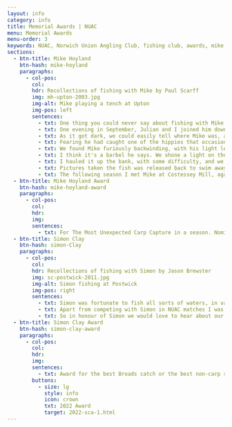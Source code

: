 ```yaml
---
layout: info
category: info
title: Memorial Awards | NUAC
menu: Memorial Awards
menu-order: 3
keywords: NUAC, Norwich Union Angling Club, fishing club, awards, mike hoyland, michael hoyland, simon clay
sections:
  - btn-title: Mike Hoyland
    btn-hash: mike-hoyland
    paragraphs:
      - col-pos:
        col:
        hdr: Recollections of fishing with Mike by Paul Scarff
        img: mh-upton-2003.jpg
        img-alt: Mike playing a tench at Upton
        img-pos: left
        sentences:
          - txt: One thing you could never say about fishing with Mike was that it was dull. He was the best company, and during times when bites were thin on the ground, his stories from his youth kept you royally entertained, as did his antics if any "wildlife" came near (especially cows!). He also had the inane ability to pull in specimen carp when least expected, especially from rivers.
          - txt: One evening in September, Julian and I joined him down on the "A" stretch of the Wensum looking to fish into dark, after some of the large chub we had heard of. We hadn’t had the stretch long, and wondered if any of the barbel being caught just upstream might stray into our part of the river.
          - txt: As it got dark, we could easily tell where Mike was, as every few minutes a very bright spotlight appeared out of the darkness, in reaction to something rustling in the undergrowth. Suddenly we heard the swish as he struck, followed by "Oh Shit! – help".
          - txt: Fearing he had caught one of the hippies that occasionally processed along the far bank, with drums and bells (it's unbelievable what you see when quietly fishing), we ran to see what the problem was.
          - txt: We found Mike furiously backwinding, with his light leger rod bent double, and the line disappearing downstream.
          - txt: I think it's a barbel he says. We shone a light on the water and saw a fish of some size attached to his line, but too far away to identify it. It swam up and down past us a number of times, with Mike inching it closer to our bank – eventually close enough to get it to swim into a landing net (I'm not sure it knew it was hooked!)
          - txt: I hauled it up the bank, with some difficulty, and we then opened the net in amazement, staring at a 23lb carp (at that stage we didn't know there were any in there). I then had to run across the fields, jump into my car, rush home and back with a camera so we could get some snaps for a really chuffed Mike. 
          - txt: Pictures taken the fish was released back to swim away strongly. Further amusement was had eight months later at the Annual Dinner, when Mike picked up the Specimen Trophy for this capture – to the utter amazement of Martin Green, who rented us the fishing, and had been pestering us for months to sell him a large carp, not realising his stretch of the river held them all the time!
          - txt: The following season I met Mike at Costessey Mill, again for a chub session. We fished below the weir, with Mike legering some incredibly smelly meat balls under the weir apron. It was a slow session, although the conversation was good as always. We were just about to pack up, when Mike's rod shot off down the bank – followed by a diving catch from Mike, who managed to just grab it as it entered the water. Fifteen minutes later, I slid the net under a scale perfect 18lb common carp! He also caught a large carp whilst fishing a match on the river (Ed - and a 20lb+ mirror carp from the Waveney). It's strange, I fished many times with Mike at the Pines, and I don’t ever recall him catching a carp.
  - btn-title: Mike Hoyland Award
    btn-hash: mike-hoyland-award
    paragraphs:
      - col-pos:
        col:
        hdr:
        img:
        sentences:
          - txt: For The Most Unexpected Carp Capture in a season. Nominees must have been fishing for another species or general fishing. In many ways the story will be as important as the capture. Please send your nominations to the <a href="mailto:secretary@nuac.org.uk">Secretary</a>, winner(s) will be announced at the next AGM.
  - btn-title: Simon Clay
    btn-hash: simon-Clay
    paragraphs:
      - col-pos: 
        col:
        hdr: Recollections of fishing with Simon by Jason Brewster
        img: sc-postwick-2011.jpg
        img-alt: Simon fishing at Postwick
        img-pos: right
        sentences:
          - txt: Simon was fortunate to fish all sorts of waters, in various countries, for all species, employing whatever method was required to catch something. Despite these varied opportunities and resulting experiences the Broads always remained close to his heart. It wasn't a surprise to hear that this was where he & his brother learnt to fish. If you were lucky Simon would regale you of tales about misty autumnal days, sat in a boat on the River Bure long trotting for roach when big nets of quality fish were common.
          - txt: Apart from competing with Simon in NUAC matches I was fortunate to share a few outings with him. We enjoyed a few successful outings to the Yare at Postwick where we were lucky to get amongst the bigger bream, with both of us landing fish over 6lb. On one late season trip we failed to raise a bite at Postwick and, rather than end our season early, we chanced our luck by travelling further downstream to Cantley. The river gods were on our side, we only managed a dozen fish between us but each was a vivid blue backed, silver flanked, red finned 1lb+ roach. Happy days indeed.
          - txt: So in honour of Simon we would love to hear about our members' (non-carp) successes fishing on the Broads or a club water; be it bumper nets of silvers, big roach or bream, a clonking perch or even a monster pike.
  - btn-title: Simon Clay Award
    btn-hash: simon-clay-award
    paragraphs:
      - col-pos:
        col:
        hdr:
        img:
        sentences:
          - txt: Award for the best Broads catch or the best non-carp specimen from a NUAC water. Again, the story of the day is of great interest. Please send your nominations to the <a href="mailto:secretary@nuac.org.uk">Secretary</a>, winner(s) will be announced at the next AGM.
        buttons:
          - size: lg
            style: info
            icon: crown
            txt: 2022 Award
            target: 2022-sca-1.html
---
```


